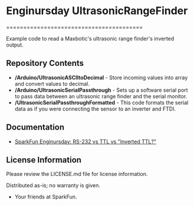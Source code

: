 # Enginursday UltrasonicRangeFinder
========================================

Example code to read a Maxbotic's ultrasonic range finder's inverted output.

Repository Contents
-------------------
* **/Arduino/UltrasonicASCIItoDecimal** - Store incoming values into array and convert values to decimal.
* **/Arduino/UltrasonicSerialPassthrough** - Sets up a software serial port to pass data between an ultrasonic range finder and the serial monitor.
* **/UltrasonicSerialPassthroughFormatted** - This code formats the serial data as if you were connecting the sensor to an inverter and FTDI.

Documentation
--------------

* [SparkFun Enginursday: RS-232 vs TTL vs "Inverted TTL?"](https://www.sparkfun.com/news/2461)

License Information
-------------------

Please review the LICENSE.md file for license information. 

Distributed as-is; no warranty is given.

- Your friends at SparkFun.
